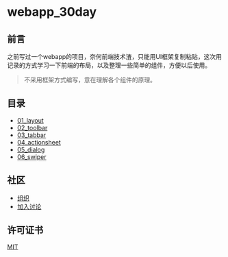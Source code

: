 # webapp_30day  

## 前言  
  
之前写过一个webapp的项目，奈何前端技术渣，只能用UI框架复制粘贴，这次用记录的方式学习一下前端的布局，以及整理一些简单的组件，方便以后使用。  

> 不采用框架方式编写，意在理解各个组件的原理。

  
## 目录  

- [01_layout](./01_layout/LAYOUT.md)  
- [02_toolbar](./02_toolbar/TOOLBAR.md)  
- [03_tabbar](./03_tabbar/tabbar.html)  
- [04_actionsheet](./04_actionsheet/actionsheet.html)  
- [05_dialog](./05_dialog/dialog.html)  
- [06_swiper](./06_swiper/SWIPER.md)  

## 社区

- [组织](https://github.com/lanb-code)  
- [加入讨论](https://github.com/colodoo/webapp_30day/issues)  


## 许可证书  

[MIT](https://github.com/colodoo/webapp_30day/blob/master/LICENSE)
